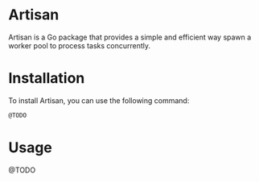 # Artisan

Artisan is a Go package that provides a simple and efficient way spawn a worker pool to process tasks concurrently.

# Installation

To install Artisan, you can use the following command:

```bash
@TODO
```

# Usage

@TODO
